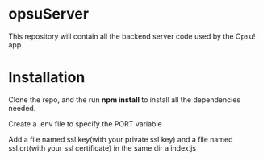 # opsuServer
This repository will contain all the backend server code used by the Opsu! app.

# Installation


Clone the repo, and the run **npm install** to install all the dependencies needed.

Create a .env file to specify the PORT variable

Add a file named ssl.key(with your private ssl key) and a file named ssl.crt(with your ssl certificate) in the same dir a index.js
